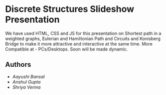 # Discrete Structures Slideshow Presentation
We have used HTML, CSS and JS for this presentation on Shortest path in a weighted graphs, Eulerian and Hamiltonian Path and Circuits and Konisberg Bridge to make it more attractive and interactive at the same time.
More Compatible at - PCs/Desktops.
Soon will be made dynamic.
## Authors
* *Aayushi Bansal*
* *Anshul Gupta*
* *Shriya Verma*
